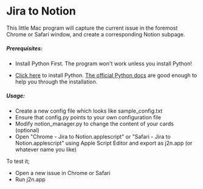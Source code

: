 # Jira to Notion

This little Mac program will capture the current issue in the foremost Chrome or Safari window, and create a corresponding Notion subpage.

##### Prerequisites:

* Install Python First. The program won't work unless you install Python!

* [Click here](https://www.python.org/downloads/mac-osx/) to install Python. [The official Python docs](https://docs.python.org/3/using/mac.html) are good enough to help you through the installation.

##### Usage:


* Create a new config file which looks like sample_config.txt
* Ensure that config.py points to your own configuration file
* Modify notion_manager.py to change the content of your cards (optional)
* Open "Chrome - Jira to Notion.applescript" or "Safari - Jira to Notion.applescript" using Apple Script Editor and export as j2n.app (or whatever name you like)

To test it;

* Open a new issue in Chrome or Safari
* Run j2n.app
